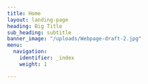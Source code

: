 ```yaml
---
title: Home
layout: landing-page
heading: Big Title
sub_heading: subtitle
banner_image: "/uploads/Webpage-draft-2.jpg"
menu:
  navigation:
    identifier: _index
    weight: 1

---
```

